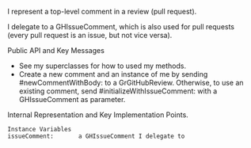 I represent a top-level comment in a review (pull request).

I delegate to a GHIssueComment, which is also used for pull requests (every pull request is an issue, but not vice versa).

Public API and Key Messages

- See my superclasses for how to used my methods.
- Create a new comment and an instance of me by sending #newCommentWithBody: to a GrGitHubReview. Otherwise, to use an existing comment, send #initializeWithIssueComment: with a GHIssueComment as parameter.
 
Internal Representation and Key Implementation Points.

    Instance Variables
	issueComment:		a GHIssueComment I delegate to